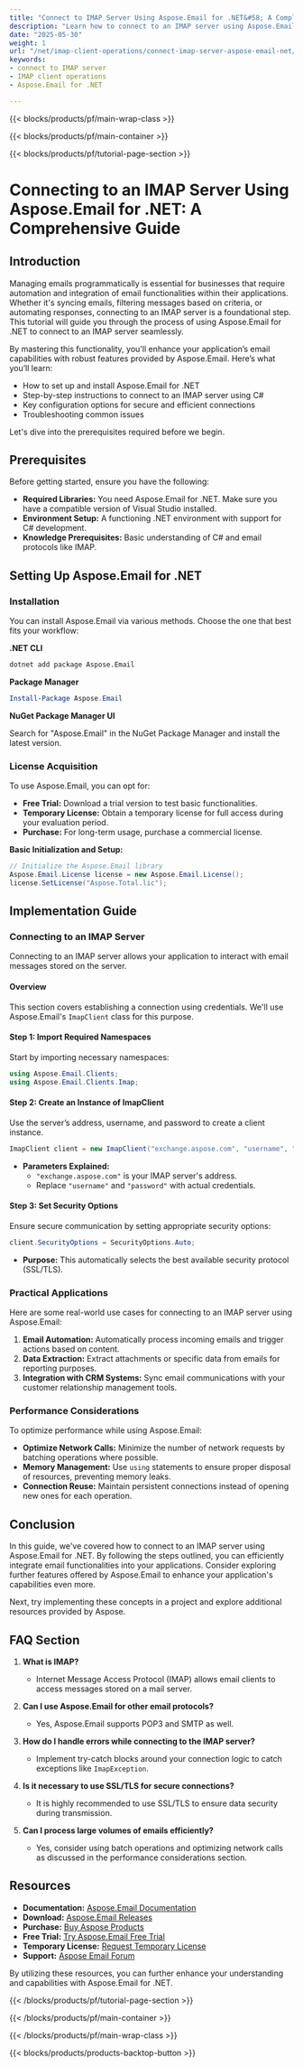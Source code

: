 ```yaml
---
title: "Connect to IMAP Server Using Aspose.Email for .NET&#58; A Complete Guide"
description: "Learn how to connect to an IMAP server using Aspose.Email for .NET. This guide covers setup, secure connections, and practical applications."
date: "2025-05-30"
weight: 1
url: "/net/imap-client-operations/connect-imap-server-aspose-email-net/"
keywords:
- connect to IMAP server
- IMAP client operations
- Aspose.Email for .NET

---
```


{{< blocks/products/pf/main-wrap-class >}}

{{< blocks/products/pf/main-container >}}

{{< blocks/products/pf/tutorial-page-section >}}
# Connecting to an IMAP Server Using Aspose.Email for .NET: A Comprehensive Guide

## Introduction

Managing emails programmatically is essential for businesses that require automation and integration of email functionalities within their applications. Whether it's syncing emails, filtering messages based on criteria, or automating responses, connecting to an IMAP server is a foundational step. This tutorial will guide you through the process of using Aspose.Email for .NET to connect to an IMAP server seamlessly.

By mastering this functionality, you'll enhance your application’s email capabilities with robust features provided by Aspose.Email. Here’s what you’ll learn:

- How to set up and install Aspose.Email for .NET
- Step-by-step instructions to connect to an IMAP server using C#
- Key configuration options for secure and efficient connections
- Troubleshooting common issues

Let's dive into the prerequisites required before we begin.

## Prerequisites

Before getting started, ensure you have the following:

- **Required Libraries:** You need Aspose.Email for .NET. Make sure you have a compatible version of Visual Studio installed.
- **Environment Setup:** A functioning .NET environment with support for C# development.
- **Knowledge Prerequisites:** Basic understanding of C# and email protocols like IMAP.

## Setting Up Aspose.Email for .NET

### Installation

You can install Aspose.Email via various methods. Choose the one that best fits your workflow:

**.NET CLI**

```bash
dotnet add package Aspose.Email
```

**Package Manager**

```powershell
Install-Package Aspose.Email
```

**NuGet Package Manager UI**

Search for "Aspose.Email" in the NuGet Package Manager and install the latest version.

### License Acquisition

To use Aspose.Email, you can opt for:

- **Free Trial:** Download a trial version to test basic functionalities.
- **Temporary License:** Obtain a temporary license for full access during your evaluation period.
- **Purchase:** For long-term usage, purchase a commercial license.

**Basic Initialization and Setup:**

```csharp
// Initialize the Aspose.Email library
Aspose.Email.License license = new Aspose.Email.License();
license.SetLicense("Aspose.Total.lic");
```

## Implementation Guide

### Connecting to an IMAP Server

Connecting to an IMAP server allows your application to interact with email messages stored on the server.

#### Overview

This section covers establishing a connection using credentials. We'll use Aspose.Email's `ImapClient` class for this purpose.

#### Step 1: Import Required Namespaces

Start by importing necessary namespaces:

```csharp
using Aspose.Email.Clients;
using Aspose.Email.Clients.Imap;
```

#### Step 2: Create an Instance of ImapClient

Use the server’s address, username, and password to create a client instance.

```csharp
ImapClient client = new ImapClient("exchange.aspose.com", "username", "password");
```

- **Parameters Explained:** 
  - `"exchange.aspose.com"` is your IMAP server's address.
  - Replace `"username"` and `"password"` with actual credentials.

#### Step 3: Set Security Options

Ensure secure communication by setting appropriate security options:

```csharp
client.SecurityOptions = SecurityOptions.Auto;
```

- **Purpose:** This automatically selects the best available security protocol (SSL/TLS).

### Practical Applications

Here are some real-world use cases for connecting to an IMAP server using Aspose.Email:

1. **Email Automation:** Automatically process incoming emails and trigger actions based on content.
2. **Data Extraction:** Extract attachments or specific data from emails for reporting purposes.
3. **Integration with CRM Systems:** Sync email communications with your customer relationship management tools.

### Performance Considerations

To optimize performance while using Aspose.Email:

- **Optimize Network Calls:** Minimize the number of network requests by batching operations where possible.
- **Memory Management:** Use `using` statements to ensure proper disposal of resources, preventing memory leaks.
- **Connection Reuse:** Maintain persistent connections instead of opening new ones for each operation.

## Conclusion

In this guide, we've covered how to connect to an IMAP server using Aspose.Email for .NET. By following the steps outlined, you can efficiently integrate email functionalities into your applications. Consider exploring further features offered by Aspose.Email to enhance your application's capabilities even more.

Next, try implementing these concepts in a project and explore additional resources provided by Aspose.

## FAQ Section

1. **What is IMAP?**
   - Internet Message Access Protocol (IMAP) allows email clients to access messages stored on a mail server.

2. **Can I use Aspose.Email for other email protocols?**
   - Yes, Aspose.Email supports POP3 and SMTP as well.

3. **How do I handle errors while connecting to the IMAP server?**
   - Implement try-catch blocks around your connection logic to catch exceptions like `ImapException`.

4. **Is it necessary to use SSL/TLS for secure connections?**
   - It is highly recommended to use SSL/TLS to ensure data security during transmission.

5. **Can I process large volumes of emails efficiently?**
   - Yes, consider using batch operations and optimizing network calls as discussed in the performance considerations section.

## Resources

- **Documentation:** [Aspose.Email Documentation](https://reference.aspose.com/email/net/)
- **Download:** [Aspose.Email Releases](https://releases.aspose.com/email/net/)
- **Purchase:** [Buy Aspose Products](https://purchase.aspose.com/buy)
- **Free Trial:** [Try Aspose.Email Free Trial](https://releases.aspose.com/email/net/)
- **Temporary License:** [Request Temporary License](https://purchase.aspose.com/temporary-license/)
- **Support:** [Aspose Email Forum](https://forum.aspose.com/c/email/10)

By utilizing these resources, you can further enhance your understanding and capabilities with Aspose.Email for .NET.

{{< /blocks/products/pf/tutorial-page-section >}}

{{< /blocks/products/pf/main-container >}}

{{< /blocks/products/pf/main-wrap-class >}}

{{< blocks/products/products-backtop-button >}}